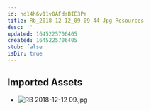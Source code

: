 ```yaml
---
id: nd14h6v11v0AFdsBIE3Pe
title: Rb_2018 12 12_09 09 44 Jpg Resources
desc: ''
updated: 1645225706405
created: 1645225706405
stub: false
isDir: true
---
```

## Imported Assets
- ![RB 2018-12-12 09.jpg](/assets/rb-2018-12-12-09.jpg)

